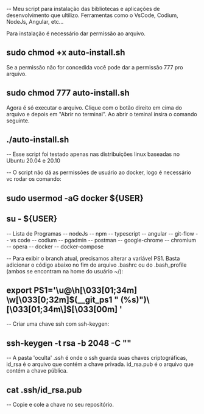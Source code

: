 -- Meu script para instalação das bibliotecas e aplicações de desenvolvimento que ultilizo. Ferramentas como o VsCode, Codium, NodeJs, Angular, etc...

Para instalação é necessário dar permissão ao arquivo.

## sudo chmod +x auto-install.sh

Se a permissão não for concedida você pode dar a permissão 777 pro arquivo.

## sudo chmod 777 auto-install.sh

Agora é só executar o arquivo. Clique com o botão direito em cima do arquivo e depois em "Abrir no terminal". Ao abrir o teminal insira o comando seguinte.

## ./auto-install.sh

-- Esse script foi testado apenas nas distribuições linux baseadas no Ubuntu 20.04 e 20.10

-- O script não dá as permissões de usuário ao docker, logo é necessário vc rodar os comando: 

## sudo usermod -aG docker ${USER}

## su - ${USER}

-- Lista de Programas
    -- nodeJs
    -- npm
    -- typescript
    -- angular
    -- git-flow
    -- vs code
    -- codium
    -- pgadmin
    -- postman
    -- google-chrome
    -- chromium
    -- opera
    -- docker
    -- docker-compose

-- Para exibir o branch atual, precisamos alterar a variável PS1. Basta adicionar o código abaixo no fim do arquivo .bashrc ou do .bash_profile (ambos se encontram na home do usuário ~/):

## export PS1='\u@\h\[\033[01;34m\] \w\[\033[0;32m\]$(__git_ps1 " (%s)")\[\033[01;34m\]$\[\033[00m\] '

-- Criar uma chave ssh com ssh-keygen:

## ssh-keygen -t rsa -b 2048 -C "<comment>"

-- A pasta 'oculta' .ssh é onde o ssh guarda suas chaves criptográficas, id_rsa é o arquivo que contém a chave privada. id_rsa.pub é o arquivo que contém a chave pública.

## cat .ssh/id_rsa.pub

-- Copie e cole a chave no seu repositório.